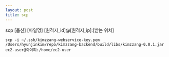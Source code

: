 ```yaml
---
layout: post
title: scp
---
```


scp [옵션] [파일명] [원격지_id]@[원격지_ip]:[받는 위치]

~~~
scp -i ~/.ssh/kimzzang-webservice-key.pem /Users/hyunjinkim/repo/kimzzang-backend/build/libs/kimzzang-0.0.1.jar ec2-user@아이피:/home/ec2-user
~~~
